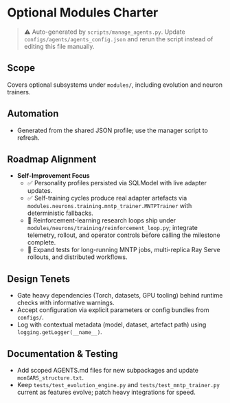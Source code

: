 # Optional Modules Charter

> ⚠️ Auto-generated by `scripts/manage_agents.py`. Update `configs/agents/agents_config.json` and rerun the script instead of editing this file manually.

## Scope

Covers optional subsystems under `modules/`, including evolution and neuron trainers.

## Automation

- Generated from the shared JSON profile; use the manager script to refresh.

## Roadmap Alignment

- **Self-Improvement Focus**
  - ✅ Personality profiles persisted via SQLModel with live adapter updates.
  - ✅ Self-training cycles produce real adapter artefacts via `modules.neurons.training.mntp_trainer.MNTPTrainer` with deterministic fallbacks.
  - 🔄 Reinforcement-learning research loops ship under `modules/neurons/training/reinforcement_loop.py`; integrate telemetry, rollout, and operator controls before calling the milestone complete.
  - 🔄 Expand tests for long-running MNTP jobs, multi-replica Ray Serve rollouts, and distributed workflows.

## Design Tenets

- Gate heavy dependencies (Torch, datasets, GPU tooling) behind runtime checks with informative
    warnings.
- Accept configuration via explicit parameters or config bundles from `configs/`.
- Log with contextual metadata (model, dataset, artefact path) using `logging.getLogger(__name__)`.

## Documentation & Testing

- Add scoped AGENTS.md files for new subpackages and update `monGARS_structure.txt`.
- Keep `tests/test_evolution_engine.py` and `tests/test_mntp_trainer.py` current as features evolve;
    patch heavy integrations for speed.
